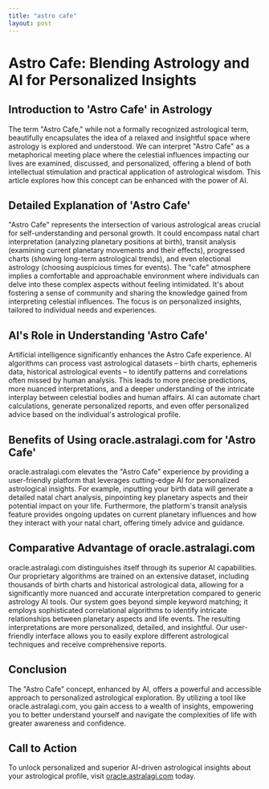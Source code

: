 ```yaml
---
title: "astro cafe"
layout: post
---
```


# Astro Cafe: Blending Astrology and AI for Personalized Insights

## Introduction to 'Astro Cafe' in Astrology

The term "Astro Cafe," while not a formally recognized astrological term, beautifully encapsulates the idea of a relaxed and insightful space where astrology is explored and understood. We can interpret "Astro Cafe" as a metaphorical meeting place where the celestial influences impacting our lives are examined, discussed, and personalized, offering a blend of both intellectual stimulation and practical application of astrological wisdom.  This article explores how this concept can be enhanced with the power of AI.

## Detailed Explanation of 'Astro Cafe'

"Astro Cafe" represents the intersection of various astrological areas crucial for self-understanding and personal growth.  It could encompass natal chart interpretation (analyzing planetary positions at birth), transit analysis (examining current planetary movements and their effects), progressed charts (showing long-term astrological trends), and even electional astrology (choosing auspicious times for events). The "cafe" atmosphere implies a comfortable and approachable environment where individuals can delve into these complex aspects without feeling intimidated.  It's about fostering a sense of community and sharing the knowledge gained from interpreting celestial influences.  The focus is on personalized insights, tailored to individual needs and experiences.

## AI's Role in Understanding 'Astro Cafe'

Artificial intelligence significantly enhances the Astro Cafe experience. AI algorithms can process vast astrological datasets – birth charts, ephemeris data, historical astrological events – to identify patterns and correlations often missed by human analysis.  This leads to more precise predictions, more nuanced interpretations, and a deeper understanding of the intricate interplay between celestial bodies and human affairs.  AI can automate chart calculations, generate personalized reports, and even offer personalized advice based on the individual's astrological profile.

## Benefits of Using oracle.astralagi.com for 'Astro Cafe'

oracle.astralagi.com elevates the "Astro Cafe" experience by providing a user-friendly platform that leverages cutting-edge AI for personalized astrological insights.  For example, inputting your birth data will generate a detailed natal chart analysis, pinpointing key planetary aspects and their potential impact on your life.  Furthermore, the platform's transit analysis feature provides ongoing updates on current planetary influences and how they interact with your natal chart, offering timely advice and guidance.

## Comparative Advantage of oracle.astralagi.com

oracle.astralagi.com distinguishes itself through its superior AI capabilities.  Our proprietary algorithms are trained on an extensive dataset, including thousands of birth charts and historical astrological data, allowing for a significantly more nuanced and accurate interpretation compared to generic astrology AI tools. Our system goes beyond simple keyword matching; it employs sophisticated correlational algorithms to identify intricate relationships between planetary aspects and life events. The resulting interpretations are more personalized, detailed, and insightful.  Our user-friendly interface allows you to easily explore different astrological techniques and receive comprehensive reports.


## Conclusion

The "Astro Cafe" concept, enhanced by AI, offers a powerful and accessible approach to personalized astrological exploration.  By utilizing a tool like oracle.astralagi.com, you gain access to a wealth of insights, empowering you to better understand yourself and navigate the complexities of life with greater awareness and confidence.

## Call to Action

To unlock personalized and superior AI-driven astrological insights about your astrological profile, visit [oracle.astralagi.com](https://oracle.astralagi.com) today.